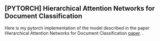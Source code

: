 ## [PYTORCH] Hierarchical Attention Networks for Document Classification
Here is my pytorch implementation of the model described in the paper Hierarchical Attention Networks for Document Classification  [paper]([https://www.cs.cmu.edu/%7Ediyiy/docs/naacl16.pdf](https://www.cs.cmu.edu/~./hovy/papers/16HLT-hierarchical-attention-networks.pdf)). .

